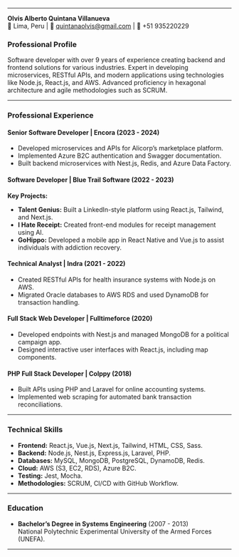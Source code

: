 

---

**Olvis Alberto Quintana Villanueva**  
📍 Lima, Peru | 📧 quintanaolvis@gmail.com | 📱 +51 935220229  

### **Professional Profile**  
Software developer with over 9 years of experience creating backend and frontend solutions for various industries. Expert in developing microservices, RESTful APIs, and modern applications using technologies like Node.js, React.js, and AWS. Advanced proficiency in hexagonal architecture and agile methodologies such as SCRUM.

---

### **Professional Experience**  

#### **Senior Software Developer | Encora (2023 - 2024)**  
- Developed microservices and APIs for Alicorp’s marketplace platform.  
- Implemented Azure B2C authentication and Swagger documentation.  
- Built backend microservices with Nest.js, Redis, and Azure Data Factory.

#### **Software Developer | Blue Trail Software (2022 - 2023)**  
**Key Projects:**  
- **Talent Genius:** Built a LinkedIn-style platform using React.js, Tailwind, and Next.js.  
- **I Hate Receipt:** Created front-end modules for receipt management using AI.  
- **GoHippo:** Developed a mobile app in React Native and Vue.js to assist individuals with addiction recovery.  

#### **Technical Analyst | Indra (2021 - 2022)**  
- Created RESTful APIs for health insurance systems with Node.js on AWS.  
- Migrated Oracle databases to AWS RDS and used DynamoDB for transaction handling.

#### **Full Stack Web Developer | Fulltimeforce (2020)**  
- Developed endpoints with Nest.js and managed MongoDB for a political campaign app.  
- Designed interactive user interfaces with React.js, including map components.  

#### **PHP Full Stack Developer | Colppy (2018)**  
- Built APIs using PHP and Laravel for online accounting systems.  
- Implemented web scraping for automated bank transaction reconciliations.

---

### **Technical Skills**  
- **Frontend:** React.js, Vue.js, Next.js, Tailwind, HTML, CSS, Sass.  
- **Backend:** Node.js, Nest.js, Express.js, Laravel, PHP.  
- **Databases:** MySQL, MongoDB, PostgreSQL, DynamoDB, Redis.  
- **Cloud:** AWS (S3, EC2, RDS), Azure B2C.  
- **Testing:** Jest, Mocha.  
- **Methodologies:** SCRUM, CI/CD with GitHub Workflow.  

---

### **Education**  
- **Bachelor’s Degree in Systems Engineering** (2007 - 2013)  
  National Polytechnic Experimental University of the Armed Forces (UNEFA).  

---
